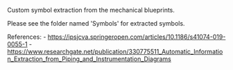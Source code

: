 Custom symbol extraction from the mechanical blueprints.

Please see the folder named 'Symbols' for extracted symbols.

References: - https://ipsjcva.springeropen.com/articles/10.1186/s41074-019-0055-1
	    - https://www.researchgate.net/publication/330775511_Automatic_Information_Extraction_from_Piping_and_Instrumentation_Diagrams
